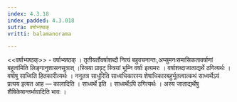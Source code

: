 ```yaml
---
index: 4.3.18
index_padded: 4.3.018
sutra: वर्षाभ्यष्ठक्
vritti: balamanorama

---
```

<<वर्षाभ्यष्ठक्>> - वर्षाभ्यष्ठक् । तृतीयर्तौवर्षाशब्दौ नित्यं बहुवचनान्तः,अप्सुमनःसमासिकतावर्षाणां बहुत्व॑मिति लिङ्गानुशासनसूत्रात् ।स्त्रिया प्रावृट् स्त्रियां भूम्नि वर्षाः॑ इत्यमरः । वर्षाशब्दाजाताद्यर्थे ठगित्यर्थः । वर्षाषु साध्विति हितकारीत्यर्थः । ननुतत्र साधु॑रिति साध्वधिकारस्य शेषाधिकारबहुर्भूतत्वात्कथं साध्वर्थेऽयं प्रत्यय इत्यत आह — कालादिति । साध्वर्थे इति । साध्वर्थेऽपि ठगित्यर्थः । अस्य जाताद्यर्थेषु शैषिकेष्वन्तर्भावादिति भावः । 